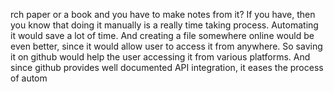 rch paper or a book and you have to make notes from it? If you have, then you know that doing it manually is a really time taking process. Automating it would save a lot of time. And creating a file somewhere online would be even better, since it would allow user to access it from anywhere. So saving it on github would help the user accessing it from various platforms. And since github provides well documented API integration, it eases the process of autom